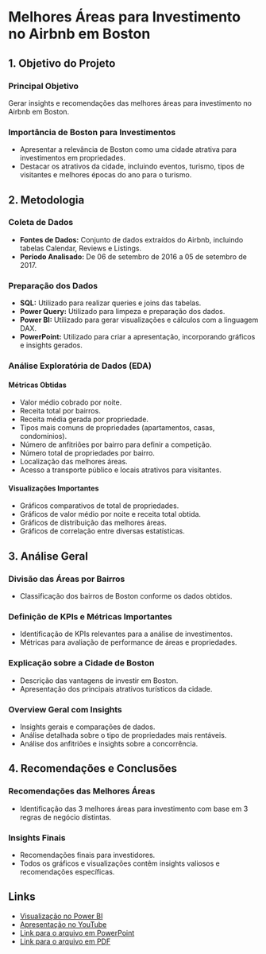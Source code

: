 # Melhores Áreas para Investimento no Airbnb em Boston

## 1. Objetivo do Projeto

### Principal Objetivo
Gerar insights e recomendações das melhores áreas para investimento no Airbnb em Boston.

### Importância de Boston para Investimentos
- Apresentar a relevância de Boston como uma cidade atrativa para investimentos em propriedades.
- Destacar os atrativos da cidade, incluindo eventos, turismo, tipos de visitantes e melhores épocas do ano para o turismo.

## 2. Metodologia

### Coleta de Dados
- **Fontes de Dados:** Conjunto de dados extraídos do Airbnb, incluindo tabelas Calendar, Reviews e Listings.
- **Período Analisado:** De 06 de setembro de 2016 a 05 de setembro de 2017.

### Preparação dos Dados
- **SQL:** Utilizado para realizar queries e joins das tabelas.
- **Power Query:** Utilizado para limpeza e preparação dos dados.
- **Power BI:** Utilizado para gerar visualizações e cálculos com a linguagem DAX.
- **PowerPoint:** Utilizado para criar a apresentação, incorporando gráficos e insights gerados.

### Análise Exploratória de Dados (EDA)

#### Métricas Obtidas
- Valor médio cobrado por noite.
- Receita total por bairros.
- Receita média gerada por propriedade.
- Tipos mais comuns de propriedades (apartamentos, casas, condomínios).
- Número de anfitriões por bairro para definir a competição.
- Número total de propriedades por bairro.
- Localização das melhores áreas.
- Acesso a transporte público e locais atrativos para visitantes.

#### Visualizações Importantes
- Gráficos comparativos de total de propriedades.
- Gráficos de valor médio por noite e receita total obtida.
- Gráficos de distribuição das melhores áreas.
- Gráficos de correlação entre diversas estatísticas.

## 3. Análise Geral

### Divisão das Áreas por Bairros
- Classificação dos bairros de Boston conforme os dados obtidos.

### Definição de KPIs e Métricas Importantes
- Identificação de KPIs relevantes para a análise de investimentos.
- Métricas para avaliação de performance de áreas e propriedades.

### Explicação sobre a Cidade de Boston
- Descrição das vantagens de investir em Boston.
- Apresentação dos principais atrativos turísticos da cidade.

### Overview Geral com Insights
- Insights gerais e comparações de dados.
- Análise detalhada sobre o tipo de propriedades mais rentáveis.
- Análise dos anfitriões e insights sobre a concorrência.

## 4. Recomendações e Conclusões

### Recomendações das Melhores Áreas
- Identificação das 3 melhores áreas para investimento com base em 3 regras de negócio distintas.

### Insights Finais
- Recomendações finais para investidores.
- Todos os gráficos e visualizações contêm insights valiosos e recomendações específicas.

## Links
- [Visualização no Power BI](https://app.powerbi.com/view?r=eyJrIjoiYjMyN2NlNDItNjEyYy00MTcxLTg1YmEtMTkzZmU3ZmFkODhiIiwidCI6Ijg0MmQ2OTI3LWYzOWMtNDU0Ni04ODg3LWMxNTYxYWMyOTA1NiJ9)
- [Apresentação no YouTube](https://youtu.be/37k_ATw1UHs)
- [Link para o arquivo em PowerPoint](./ProjetoFinalBoston.pptx)
- [Link para o arquivo em PDF](./ProjetoFinalBoston.pdf)

